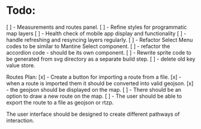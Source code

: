 # Todo:
 [ ] - Measurements and routes panel. 
 [ ] - Refine styles for programmatic map layers
 [ ] - Health check of mobile app display and functionality
 [ ] - handle refreshing and resyncing layers regularly.
 [ ] - Refactor Select Menu codes to be similar to Mantine Select component.
 [ ] - refactor the accordion code - should be its own component.
 [ ] - Rewrite sprite code to be generated from svg directory as a separate build step.
 [ ] - delete old key value store.
 
Routes Plan:
[x] - Create a button for importing a route from a file. 
[x] - when a route is imported them it should be converted into valid geojson. 
[x] - the geojson should be displayed on the map. 
[ ] - There should be an option to draw a new route on the map. 
[ ] - The user should be able to export the route to a file as geojson or rtzp. 

The user interface should be designed to create different pathways of interaction. 